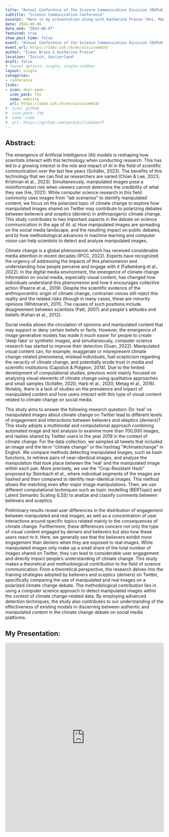```yaml
---
title: "Annual Conference of the Science Communication Division (DGPuK) 2024"
subtitle: "Science Communication Conference"
excerpt: "Here is my presentation along with Katharina Prasse (Uni. Mannheim), titled Detecting Manipulated Visuals: A Computational Approach in the Climate Change Discourse, at the 6th ANNUAL COMPTEXT Conference in Amsterdam."
date: 2024-06-06
date_end: "2024-06-07"
featured: true
show_post_time: false
event: "Annual Conference of the Science Communication Division (DGPuK) 2024"
event_url: https://ikmz.uzh.ch/en/aiscicomm24/
author: "Isaac Bravo & Katharina Prasse"
location: "Zurich, Switzerland"
draft: false
# layout options: single, single-sidebar
layout: single
categories:
- conference
links:
- icon: door-open
  icon_pack: fas
  name: website
  url: https://ikmz.uzh.ch/en/aiscicomm24/
#- icon: github
#  icon_pack: fab
#  name: code
#  url: https://github.com/apreshill/bakeoff
---
```

## Abstract:

The emergence of Artificial Intelligence (AI) models is reshaping how scientists interact with this technology when conducting research. This has led to a growing interest in the role and impact of AI in the field of scientific communication over the last few years (Schäfer, 2023). The benefits of this technology that we can find as researchers are varied (Chian & Lee, 2023; Krishnan et al., 2023). Simultaneously, manipulated images pose a misinformation risk when viewers cannot determine the credibility of what they see (He, 2021). While computer science research in this field commonly uses images from "lab scenarios" to identify manipulated content, we focus on the polarized topic of climate change to explore how manipulated images shared on Twitter may contribute to polarizing debates between believers and sceptics (deniers) in anthropogenic climate change. This study contributes to two important aspects in the debate on science communication in the age of AI: a) How manipulated images are spreading on the social media landscape, and the resulting impact on public debates, and b) how methodological advances in machine learning and computer vision can help scientists to detect and analyse manipulated images. 

Climate change is a global phenomenon which has received considerable media attention in recent decades (IPCC, 2022). Experts have recognized the urgency of addressing the impacts of this phenomenon and understanding how people perceive and engage with it (Falkenberg et al., 2022). In the digital media environment, the emergence of climate change information on social media, especially visual content, has changed how individuals understand this phenomenon and how it encourages collective action (Pearce et al., 2019). Despite the scientific evidence of the anthropocentric origin of climate change, contrarian voices still reject this reality and the related risks (though in many cases, these are minority opinions (Whitmarsh, 2011). The causes of such positions include disagreement between scientists (Patt, 2007) and people's attitudes and beliefs (Kahan et al., 2012). 

Social media allows the circulation of opinions and manipulated content that may support or deny certain beliefs or facts. However, the emergence of image generative models has made it much easier for people to create ‘deep fake’ or synthetic images, and simultaneously, computer science research has started to improve their detection (Guan, 2022). Manipulated visual content can, for example, exaggerate or misrepresent climate change-related phenomena, mislead individuals, fuel scepticism regarding the veracity of climate change, and potentially erode trust in media and scientific institutions (Capstick & Pidgeon, 2014). Due to the limited development of computational studies, previous work mainly focused on analysing visual elements of climate change using qualitative approaches and small samples (Schäfer, 2020; Harb et al., 2020; Metag et al., 2016). Notably, there is a lack of studies on the prevalence and impact of manipulated content and how users interact with this type of visual content related to climate change on social media.

This study aims to answer the following research question: Do ‘real’ vs manipulated images about climate change on Twitter lead to different levels of engagement and interactions between believers and skeptics (deniers)? This study adopts a multimodal and computational approach combining automated image and text analysis to examine more than 700,000 images, and replies shared by Twitter users in the year 2019 in the context of climate change. For the data collection, we sampled all tweets that included an image and the term "climate change" or the hashtag "#climatechange" in English. We compare methods detecting manipulated images, such as hash functions, to retrieve pairs of near-identical images, and analyse the manipulation that took place between the ‘real’ and the manipulated image within each pair. More precisely, we use the “Crop-Resistant Hash” proposed by Steinbach et al., where individual segments of the images are hashed and then compared to identify near-identical images. This method allows the matching even after major image manipulations. Then, we use different computational techniques such as topic modelling (BERTopic) and Latent Semantic Scaling (LSS) to analize and classify comments between believers and sceptics.

Preliminary results reveal user differences in the distribution of engagement between manipulated and real images, as well as a concentration of user interactions around specific topics related mainly to the consequences of climate change. Furthermore, these differences concern not only the type of visual content engaged by deniers and believers but also how these users react to it. Here, we generally see that the believers exhibit more engagement than deniers when they are exposed to real images. While manipulated images only make up a small share of the total number of images shared on Twitter, they can lead to considerable user engagement and directly impact people’s understanding of climate change. 
This study makes a theoretical and methodological contribution to the field of science communication: From a theoretical perspective, the research delves into the framing strategies adopted by believers and sceptics (deniers) on Twitter, specifically comparing the use of manipulated and real images on a polarized climate change debate. The methodological contribution lies in using a computer science approach to detect manipulated images within the context of climate change-related data. By employing advanced detection techniques, the study also contributes to our understanding of the effectiveness of existing models in discerning between authentic and manipulated content in the climate change debate on social media platforms.


## My Presentation:

<iframe src="https://drive.google.com/file/d/1AYQH1LMnY9AsIcsH_lAF8249EJHfQdDc/preview?usp=sharing" style="width:100%; height:600px;" frameborder="0"></iframe>
